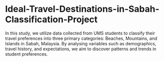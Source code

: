 # Ideal-Travel-Destinations-in-Sabah-Classification-Project
In this study, we utilize data collected from UMS students to classify their travel preferences into three primary categories: Beaches, Mountains, and Islands in Sabah, Malaysia. By analysing variables such as demographics, travel history, and expectations, we aim to discover patterns and trends in student preferences.
